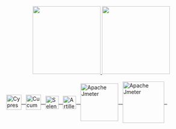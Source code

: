 <div align="center">
  <a href="https://github.com/KatarinaMariano-QA">
  <img height="180em" src="https://github-readme-stats.vercel.app/api?username=KatarinaMariano-QA&show_icons=true&theme=algolia&include_all_commits=true&count_private=true"/>
  <img height="180em" src="https://github-readme-stats.vercel.app/api/top-langs/?username=KatarinaMariano-QA&layout=compact&langs_count=7&theme=algolia "/>
</div>

<div style="display: inline_block "><br>
  <img align="center" alt="Cypress.io" width="40" src="https://pbs.twimg.com/profile_images/1415409062322360329/Vl8p-QqO_normal.jpg" />&nbsp;&nbsp;
  <img align="center" alt="Cucumber" width="40" src="https://cdn.jsdelivr.net/gh/devicons/devicon/icons/cucumber/cucumber-plain.svg" />&nbsp;&nbsp;
  <img align="center" alt="Selenium WebDriver" width="35" src="https://www.selenium.dev/images/logos/webdriver.svg">&nbsp;&nbsp;
  <img align="center" alt="Artillery" width="35" src="https://artillery.io/docs/img/artillery-logo-notext.png">&nbsp;&nbsp;
  <img align="center" alt="Apache Jmeter" width="100" src="https://jmeter.apache.org/images/logo.svg">&nbsp;&nbsp;
  <img align="center" alt="Apache Jmeter" width="110" src="https://res.cloudinary.com/postman/image/upload/t_team_logo/v1635971980/team/effea4b29ae11e373b72904e1457c5f521713ec254504415082333c655b8df1f">&nbsp;&nbsp;
</div>
  
 ##
  

